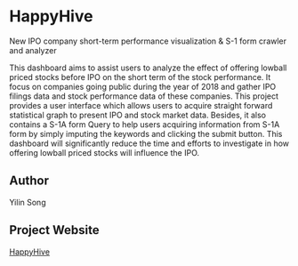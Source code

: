 # HappyHive
New IPO company short-term performance visualization &amp; S-1 form crawler and analyzer

This dashboard aims to assist users to analyze the effect of offering lowball priced stocks before IPO on the short term of the stock performance. 
It focus on companies going public during the year of 2018 and gather IPO filings data and stock performance data of these companies. 
This project provides a user interface which allows users to acquire straight forward statistical graph to present IPO and stock market data. 
Besides, it also contains a S-1A form Query to help users acquiring information from S-1A form by simply imputing the keywords and clicking the submit button. 
This dashboard will significantly reduce the time and efforts to investigate in how offering lowball priced stocks will influence the IPO.

## Author
Yilin Song

## Project Website

[HappyHive](http://ec2-54-205-26-87.compute-1.amazonaws.com/)
